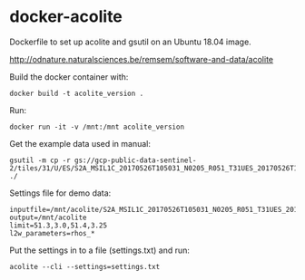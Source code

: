 # docker-acolite
Dockerfile to set up acolite and gsutil on an Ubuntu 18.04 image.

http://odnature.naturalsciences.be/remsem/software-and-data/acolite

Build the docker container with:
<pre><code>docker build -t acolite_version . </pre></code>

Run:
<pre><code>docker run -it -v /mnt:/mnt acolite_version</pre></code>

Get the example data used in manual:
<pre><code>gsutil -m cp -r gs://gcp-public-data-sentinel-2/tiles/31/U/ES/S2A_MSIL1C_20170526T105031_N0205_R051_T31UES_20170526T105518.SAFE/ ./ </pre></code>

Settings file for demo data:
<pre><code>inputfile=/mnt/acolite/S2A_MSIL1C_20170526T105031_N0205_R051_T31UES_20170526T105518.SAFE 
output=/mnt/acolite
limit=51.3,3.0,51.4,3.25
l2w_parameters=rhos_*</pre></code>

Put the settings in to a file (settings.txt) and run:

<pre><code>acolite --cli --settings=settings.txt</pre></code>

